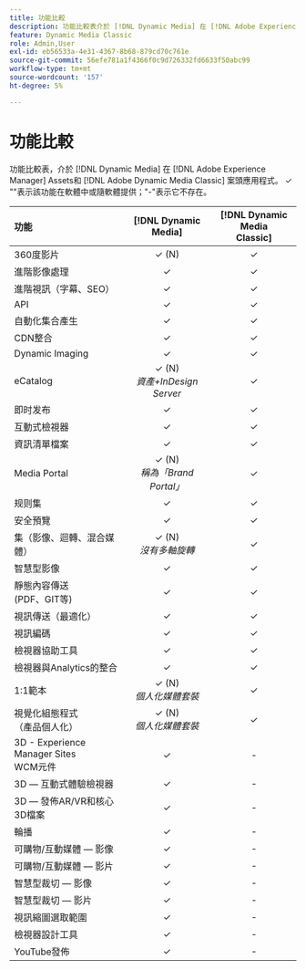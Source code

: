 ```yaml
---
title: 功能比較
description: 功能比較表介於 [!DNL Dynamic Media] 在 [!DNL Adobe Experience Manager] Assets和 [!DNL Adobe Dynamic Media Classic] 案頭應用程式。
feature: Dynamic Media Classic
role: Admin,User
exl-id: eb56533a-4e31-4367-8b68-879cd70c761e
source-git-commit: 56efe781a1f4366f0c9d726332fd6633f50abc99
workflow-type: tm+mt
source-wordcount: '157'
ht-degree: 5%

---
```


# 功能比較

功能比較表，介於 [!DNL Dynamic Media] 在 [!DNL Adobe Experience Manager] Assets和 [!DNL Adobe Dynamic Media Classic] 案頭應用程式。 ✓ &quot;&quot;表示該功能在軟體中或隨軟體提供；&quot;-&quot;表示它不存在。

| 功能 | [!DNL Dynamic Media] | [!DNL Dynamic Media<br>Classic] |
| :--- | :---: | :---: |
| 360度影片 | ✓ (N) | ✓ |
| 進階影像處理 | ✓ | ✓ |
| 進階視訊（字幕、SEO） | ✓ | ✓ |
| API | ✓ | ✓ |
| 自動化集合產生 | ✓ | ✓ |
| CDN整合 | ✓ | ✓ |
| Dynamic Imaging | ✓ | ✓ |
| eCatalog | ✓ (N)<br>*資產+InDesign Server* | ✓ |
| 即时发布 | ✓ | ✓ |
| 互動式檢視器 | ✓ | ✓ |
| 資訊清單檔案 | ✓ | ✓ |
| Media Portal | ✓ (N)<br>*稱為「Brand Portal」* | ✓ |
| 规则集 | ✓ | ✓ |
| 安全預覽 | ✓ | ✓ |
| 集（影像、迴轉、混合媒體） | ✓ (N)<br>*沒有多軸旋轉* | ✓ |
| 智慧型影像 | ✓ | ✓ |
| 靜態內容傳送<br>(PDF、GIT等) | ✓ | ✓ |
| 視訊傳送（最適化） | ✓ | ✓ |
| 視訊編碼 | ✓ | ✓ |
| 檢視器協助工具 | ✓ | ✓ |
| 檢視器與Analytics的整合 | ✓ | ✓ |
| 1:1範本 | ✓ (N)<br>*個人化媒體套裝* | ✓ |
| 視覺化組態程式<br>（產品個人化） | ✓ (N)<br>*個人化媒體套裝* | ✓ |
| 3D - Experience Manager Sites<br>WCM元件 | ✓ | - |
| 3D — 互動式體驗檢視器 | ✓ | - |
| 3D — 發佈AR/VR和核心3D檔案 | ✓ | - |
| 輪播 | ✓ | - |
| 可購物/互動媒體 — 影像 | ✓ | - |
| 可購物/互動媒體 — 影片 | ✓ | - |
| 智慧型裁切 — 影像 | ✓ | - |
| 智慧型裁切 — 影片 | ✓ | - |
| 視訊縮圖選取範圍 | ✓ | - |
| 檢視器設計工具 | ✓ | - |
| YouTube發佈 | ✓ | - |

